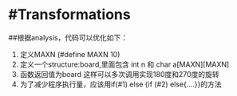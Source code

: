 #Transformations
===============

##根据analysis，代码可以优化如下：
1. 定义MAXN (#define MAXN 10)
2. 定义一个structure:board,里面包含 int n 和 char a[MAXN][MAXN]
3. 函数返回值为board 这样可以多次调用实现180度和270度的旋转
4. 为了减少程序执行量，应该用if(#1) else {if (#2) else{....}}的方法 
